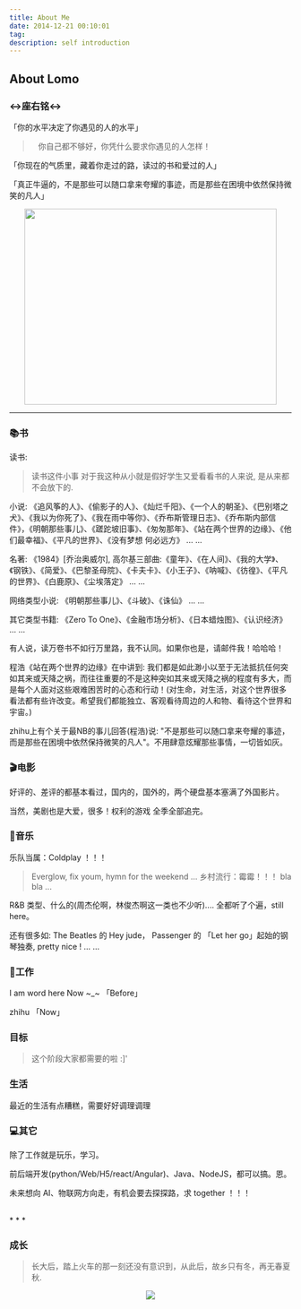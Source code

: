 ```yaml
---
title: About Me
date: 2014-12-21 00:10:01
tag: 
description: self introduction
---
```


## About Lomo


### ↔️座右铭↔️

「你的水平决定了你遇见的人的水平」


> &nbsp;&nbsp;&nbsp;你自己都不够好，你凭什么要求你遇见的人怎样！

「你现在的气质里，藏着你走过的路，读过的书和爱过的人」


「真正牛逼的，不是那些可以随口拿来夸耀的事迹，而是那些在困境中依然保持微笑的凡人」

<div align='center'>
    <img width="450" height="350" src="http://oluzh4sa6.bkt.clouddn.com/GitHubPages/article/tomorrow.jpeg" />
    <br>
</div>

- - -

### 📚书

读书:

> 读书这件小事 对于我这种从小就是假好学生又爱看看书的人来说, 是从来都不会放下的.

小说: 《追风筝的人》、《偷影子的人》、《灿烂千阳》、《一个人的朝圣》、《巴别塔之犬》、《我以为你死了》、《我在雨中等你》、《乔布斯管理日志》、《乔布斯内部信件》，《明朝那些事儿》、《蹉跎坡旧事》、《匆匆那年》、《站在两个世界的边缘》、《他们最幸福》、《平凡的世界》、《没有梦想 何必远方》
... ...

名著: 《1984》[乔治奥威尔], 高尔基三部曲:《童年》、《在人间》、《我的大学》、《钢铁》、《简爱》、《巴黎圣母院》、《卡夫卡》、《小王子》、《呐喊》、《彷徨》、《平凡的世界》、《白鹿原》、《尘埃落定》
... ...

网络类型小说: 《明朝那些事儿》、《斗破》、《诛仙》
... ...

其它类型书籍: 《Zero To One》、《金融市场分析》、《日本蜡烛图》、《认识经济》
... ...

有人说，读万卷书不如行万里路，我不认同。如果你也是，请邮件我！哈哈哈！

程浩《站在两个世界的边缘》在中讲到: 我们都是如此渺小以至于无法抵抗任何突如其来或天降之祸，而往往重要的不是这种突如其来或天降之祸的程度有多大，而是每个人面对这些艰难困苦时的心态和行动！(对生命，对生活，对这个世界很多看法都有些许改变。希望我们都能独立、客观看待周边的人和物、看待这个世界和宇宙。)

zhihu上有个关于最NB的事儿回答(程浩)说: "不是那些可以随口拿来夸耀的事迹，而是那些在困境中依然保持微笑的凡人"。不用肆意炫耀那些事情，一切皆如灰。


### 🎬电影
好评的、差评的都基本看过，国内的，国外的，两个硬盘基本塞满了外国影片。

当然，美剧也是大爱，很多！权利的游戏 全季全部追完。

### 🎵音乐
乐队当属：Coldplay ！！！
> Everglow, fix youm, hymn for the weekend ...
乡村流行：霉霉！！！
> bla bla ...

R&B 类型、什么的(周杰伦啊，林俊杰啊这一类也不少听).... 全都听了个遍，still here。

还有很多如: The Beatles 的 Hey jude， Passenger 的 「Let her go」起始的钢琴独奏, pretty nice !
... ...

### 📅工作

I am word here Now ~_~ 「Before」

zhihu 「Now」

### 目标

> 这个阶段大家都需要的啦 :]'

### 生活

最近的生活有点糟糕，需要好好调理调理

### 💻其它

除了工作就是玩乐，学习。

前后端开发(python/Web/H5/react/Angular)、Java、NodeJS，都可以搞。恩。

未来想向 AI、物联网方向走，有机会要去探探路，求 together ！！！

<br>
* * *

### 成长

> 长大后，踏上火车的那一刻还没有意识到，从此后，故乡只有冬，再无春夏秋.

<div align="center">
    <img src="http://oluzh4sa6.bkt.clouddn.com/GitHubPages/article/hometown.jpeg" />
    <br>
</div>
 
